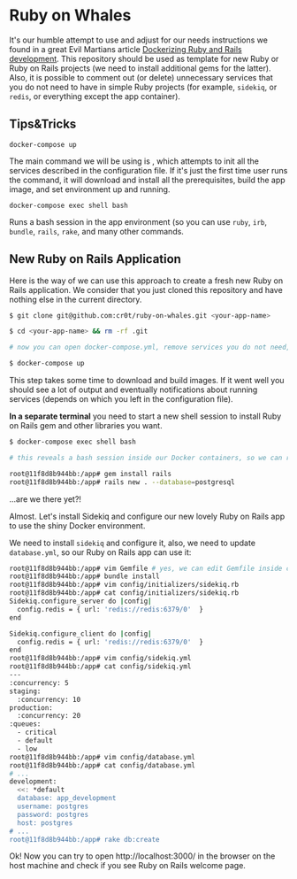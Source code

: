 # Ruby on Whales

It's our humble attempt to use and adjust for our needs instructions we found in a great Evil Martians article [Dockerizing Ruby and Rails development]. This repository should be used as template for new Ruby or Ruby on Rails projects (we need to install additional gems for the latter). Also, it is possible to comment out (or delete) unnecessary services that you do not need to have in simple Ruby projects (for example, `sidekiq`, or `redis`, or everything except the app container).

## Tips&Tricks

`docker-compose up`

The main command we will be using is , which attempts to init all the services described in the configuration file. If it's just the first time user runs the command, it will download and install all the prerequisites, build the app image, and set environment up and running.

`docker-compose exec shell bash`

Runs a bash session in the app environment (so you can use `ruby`, `irb`, `bundle`, `rails`, `rake`, and many other commands.

## New Ruby on Rails Application

Here is the way of we can use this approach to create a fresh new Ruby on Rails application. We consider that you just cloned this repository and have nothing else in the current directory.

```bash
$ git clone git@github.com:cr0t/ruby-on-whales.git <your-app-name>

$ cd <your-app-name> && rm -rf .git

# now you can open docker-compose.yml, remove services you do not need, update Ruby/Node/etc. versions

$ docker-compose up
```

This step takes some time to download and build images. If it went well you should see a lot of output and eventually notifications about running services (depends on which you left in the configuration file).

**In a separate terminal** you need to start a new shell session to install Ruby on Rails gem and other libraries you want.

```bash
$ docker-compose exec shell bash

# this reveals a bash session inside our Docker containers, so we can run our favourite ruby/rails commands, for example:

root@11f8d8b944bb:/app# gem install rails
root@11f8d8b944bb:/app# rails new . --database=postgresql
```

...are we there yet?!

Almost. Let's install Sidekiq and configure our new lovely Ruby on Rails app to use the shiny Docker environment.

We need to install `sidekiq` and configure it, also, we need to update `database.yml`, so our Ruby on Rails app can use it:

```bash
root@11f8d8b944bb:/app# vim Gemfile # yes, we can edit Gemfile inside container, but you can do it on the host machine too
root@11f8d8b944bb:/app# bundle install
root@11f8d8b944bb:/app# vim config/initializers/sidekiq.rb
root@11f8d8b944bb:/app# cat config/initializers/sidekiq.rb
Sidekiq.configure_server do |config|
  config.redis = { url: 'redis://redis:6379/0'  }
end

Sidekiq.configure_client do |config|
  config.redis = { url: 'redis://redis:6379/0'  }
end
root@11f8d8b944bb:/app# vim config/sidekiq.yml
root@11f8d8b944bb:/app# cat config/sidekiq.yml
---
:concurrency: 5
staging:
  :concurrency: 10
production:
  :concurrency: 20
:queues:
  - critical
  - default
  - low
root@11f8d8b944bb:/app# vim config/database.yml
root@11f8d8b944bb:/app# cat config/database.yml
# ...
development:
  <<: *default
  database: app_development
  username: postgres
  password: postgres
  host: postgres
# ...
root@11f8d8b944bb:/app# rake db:create
```

Ok! Now you can try to open http://localhost:3000/ in the browser on the host machine and check if you see Ruby on Rails welcome page.

[Dockerizing Ruby and Rails development]: https://evilmartians.com/chronicles/ruby-on-whales-docker-for-ruby-rails-development
